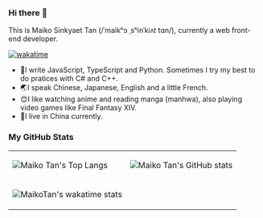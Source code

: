 ### Hi there :clap:

This is Maiko Sinkyaet Tan (/ˈmaikʰɔ ˌsʰinˈkiʌt tɑn/), currently a web front-end developer.

[![wakatime](https://wakatime.com/badge/user/f237be06-5587-4b4a-804b-71c871e63b6b.svg)](https://wakatime.com/@f237be06-5587-4b4a-804b-71c871e63b6b)

- 💪I write JavaScript, TypeScript and Python. Sometimes I try my best to do pratices with C# and C++.
- 🌏I speak Chinese, Japanese, English and a little French.
- 😊I like watching anime and reading manga (manhwa), also playing video games like Final Fantasy XIV.
- 🏡I live in China currently.


### My GitHub Stats

<table>
<tbody>
<tr><td>

![Maiko Tan's Top Langs](https://github-readme-stats.vercel.app/api/top-langs/?username=MaikoTan&layout=compact&langs_count=10&theme=dracula)

</td>
<td>

![Maiko Tan's GitHub stats](https://github-readme-stats.vercel.app/api?username=MaikoTan&theme=dracula)

</td></tr>

<tr><td>

![MaikoTan's wakatime stats](https://github-readme-stats.vercel.app/api/wakatime?username=MaikoTan)

</td></tr>
</tbody>
</table>
